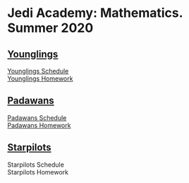 # Jedi Academy: Mathematics. Summer 2020

## [Younglings](younglings.md)
[Younglings Schedule](younglings.md#schedule) <br>
[Younglings Homework](younglings.md#homeworks)

## [Padawans](padawans.md)
[Padawans Schedule](padawans.md#schedule) <br>
[Padawans Homework](padawans.md#homeworks)

## [Starpilots](starpilots.md)
Starpilots Schedule <br>
Starpilots Homework

